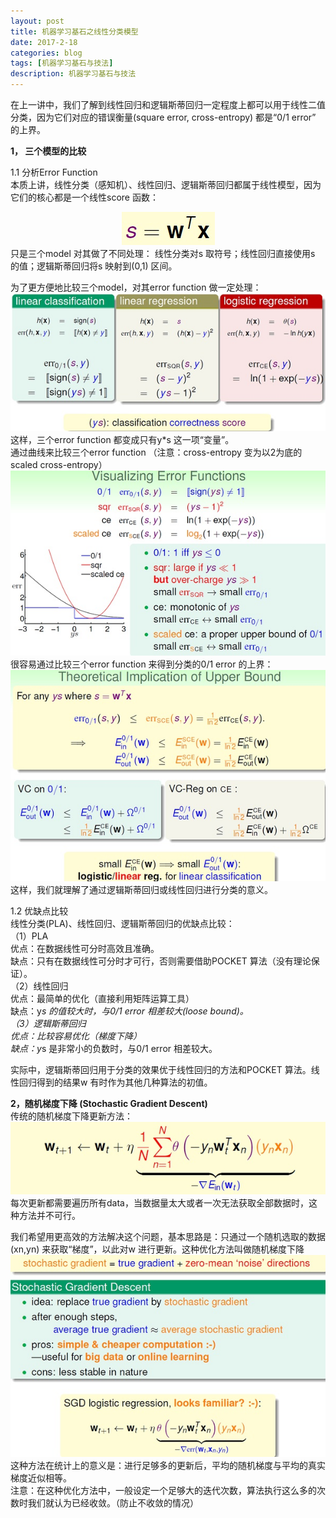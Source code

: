 ```yaml
---
layout: post
title: 机器学习基石之线性分类模型
date: 2017-2-18
categories: blog
tags: [机器学习基石与技法]
description: 机器学习基石与技法
---
```



在上一讲中，我们了解到线性回归和逻辑斯蒂回归一定程度上都可以用于线性二值分类，因为它们对应的错误衡量(square error, cross-entropy) 都是“0/1 error” 的上界。

**1， 三个模型的比较**        

1.1 分析Error Function               
本质上讲，线性分类（感知机）、线性回归、逻辑斯蒂回归都属于线性模型，因为它们的核心都是一个线性score 函数：   
<center><img src="https://raw.githubusercontent.com/whuhan2013/myImage/master/foundation/chapter11/p1.jpg"></center>
 只是三个model 对其做了不同处理：           
线性分类对s 取符号；线性回归直接使用s 的值；逻辑斯蒂回归将s 映射到(0,1) 区间。          

为了更方便地比较三个model，对其error function 做一定处理：          
![](https://raw.githubusercontent.com/whuhan2013/myImage/master/foundation/chapter11/p2.jpg)
这样，三个error function 都变成只有y*s 这一项“变量”。            
通过曲线来比较三个error function （注意：cross-entropy 变为以2为底的scaled cross-entropy）
![](https://raw.githubusercontent.com/whuhan2013/myImage/master/foundation/chapter11/p3.jpg)
很容易通过比较三个error function 来得到分类的0/1 error 的上界：       
![](https://raw.githubusercontent.com/whuhan2013/myImage/master/foundation/chapter11/p4.jpg)
这样，我们就理解了通过逻辑斯蒂回归或线性回归进行分类的意义。

1.2 优缺点比较         
线性分类(PLA)、线性回归、逻辑斯蒂回归的优缺点比较：       
（1）PLA                       
优点：在数据线性可分时高效且准确。             
缺点：只有在数据线性可分时才可行，否则需要借助POCKET 算法（没有理论保证）。        
（2）线性回归                        
优点：最简单的优化（直接利用矩阵运算工具）                 
缺点：y*s 的值较大时，与0/1 error 相差较大(loose bound)。           
（3）逻辑斯蒂回归               
优点：比较容易优化（梯度下降）                       
缺点：y*s 是非常小的负数时，与0/1 error 相差较大。               

实际中，逻辑斯蒂回归用于分类的效果优于线性回归的方法和POCKET 算法。线性回归得到的结果w 有时作为其他几种算法的初值。

**2，随机梯度下降 (Stochastic Gradient Descent)**                   
传统的随机梯度下降更新方法：            
![](https://raw.githubusercontent.com/whuhan2013/myImage/master/foundation/chapter11/p5.jpg)
每次更新都需要遍历所有data，当数据量太大或者一次无法获取全部数据时，这种方法并不可行。

我们希望用更高效的方法解决这个问题，基本思路是：只通过一个随机选取的数据(xn,yn) 来获取“梯度”，以此对w 进行更新。这种优化方法叫做随机梯度下降
![](https://raw.githubusercontent.com/whuhan2013/myImage/master/foundation/chapter11/p6.jpg)
这种方法在统计上的意义是：进行足够多的更新后，平均的随机梯度与平均的真实梯度近似相等。                       
注意：在这种优化方法中，一般设定一个足够大的迭代次数，算法执行这么多的次数时我们就认为已经收敛。（防止不收敛的情况）   


